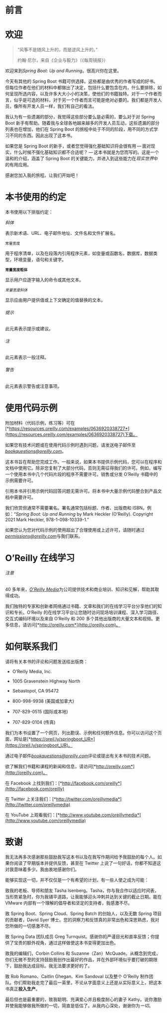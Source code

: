 # 前言

# 欢迎

> “风筝不是随风上升的，而是逆风上升的。”
> 
> 约翰·尼尔，来自《企业与毅力》（《每周镜报》）

欢迎来到*Spring Boot: Up and Running*。很高兴你在这里。

今天有其他的 Spring Boot 书籍可供选择。这些都是由优秀的作者写成的好书。但每位作者在他们的材料中都做出了决定，包括什么要包含在内，什么要排除，如何呈现所选内容，以及许多大大小小的决策，使他们的书籍独特。对于一个作者而言，似乎是可选的材料，对于另一个作者而言可能是绝对必要的。我们都是开发人员，像所有开发人员一样，我们有自己的看法。

我认为有一些遗漏的部分，我觉得这些部分要么是必需的，要么对于对 Spring Boot 新手有帮助。随着我与全球各地越来越多的开发人员互动，这些遗漏的部分列表也在增加，他们在 Spring Boot 的旅程中处于不同的阶段，用不同的方式学习不同的东西。因此出现了这本书。

如果您是 Spring Boot 的新手，或者您觉得强化基础知识将会很有用 — 面对现实，什么时候不强化基础知识都不合适呢？ — 这本书就是为您而写的。这是一个温和的介绍，涵盖了 Spring Boot 的关键能力，并进入到这些能力在*现实世界*中的有用应用。

感谢您加入我的旅程。让我们开始吧！

# 本书使用的约定

本书使用以下排版约定：

*斜体*

表示新术语、URL、电子邮件地址、文件名和文件扩展名。

`常量宽度`

用于程序清单，以及在段落内引用程序元素，如变量或函数名，数据库，数据类型，环境变量，语句和关键字。

**`常量宽度粗体`**

显示用户应逐字输入的命令或其他文本。

*`常量宽度斜体`*

显示应由用户提供值或上下文确定的值替换的文本。

###### 提示

此元素表示提示或建议。

###### 注

此元素表示一般注释。

###### 警告

此元素表示警告或注意事项。

# 使用代码示例

附加材料（代码示例，练习等）可在[*https://resources.oreilly.com/examples/0636920338727*](https://resources.oreilly.com/examples/0636920338727)下载。

如果您有技术问题或在使用代码示例时遇到问题，请发送电子邮件至*bookquestions@oreilly.com*。

这本书旨在帮助您完成工作。一般来说，如果本书提供示例代码，您可以在程序和文档中使用它。除非您复制了大部分代码，否则无需征得我们的许可。例如，编写一个使用本书中几个代码片段的程序不需要许可。销售或分发 O’Reilly 书籍中的示例需要许可。

引用本书并引用示例代码回答问题无需许可。将本书中大量示例代码整合到产品文档中需要许可。

我们欣赏但通常不需要署名。署名通常包括标题、作者、出版商和 ISBN。例如：“*Spring Boot: Up and Running* by Mark Heckler (O’Reilly). Copyright 2021 Mark Heckler, 978-1-098-10339-1.”

如果您认为您对代码示例的使用超出了合理使用或上述许可，请随时通过*permissions@oreilly.com*与我们联系。

# O’Reilly 在线学习

###### 注意

40 多年来，[*O’Reilly Media*](http://oreilly.com)为公司提供技术和商业培训、知识和见解，帮助其取得成功。

我们独特的专家和创新者网络通过书籍、文章和我们的在线学习平台分享他们的知识和专长。O’Reilly 的在线学习平台让您随时访问现场培训课程、深入学习路径、交互式编码环境以及来自 O’Reilly 和 200 多个其他出版商的大量文本和视频。更多信息，请访问[*http://oreilly.com*](http://oreilly.com)。

# 如何联系我们

请将有关本书的评论和问题发送给出版商：

+   O’Reilly Media, Inc.

+   1005 Gravenstein Highway North

+   Sebastopol, CA 95472

+   800-998-9938 (美国或加拿大)

+   707-829-0515 (国际或本地)

+   707-829-0104 (传真)

我们为本书设置了一个网页，列出勘误、示例和任何额外信息。你可以访问这个页面，网址是[*https://oreil.ly/springboot_UR*](https://oreil.ly/springboot_UR)。

通过电子邮件*bookquestions@oreilly.com*评论或提出有关本书的技术问题。

欲了解我们书籍和课程的新闻和信息，请访问[*http://oreilly.com*](http://oreilly.com)。

在 Facebook 上找到我们：[*http://facebook.com/oreilly*](http://facebook.com/oreilly)

在 Twitter 上关注我们：[*http://twitter.com/oreillymedia*](http://twitter.com/oreillymedia)

在 YouTube 上观看我们：[*http://www.youtube.com/oreillymedia*](http://www.youtube.com/oreillymedia)

# 致谢

我无法再多次感谢那些鼓励我写这本书以及在我写作期间给予我鼓励的每个人。如果你阅读了早期版本并提供反馈，甚至在 Twitter 上说了一句好话，你都不知道这对我意味着多少。我由衷地感谢你们。

能够实现这一切，并不仅仅是一个有希望的计划，有一些人使之成为可能：

致我的老板、导师和朋友 Tasha Isenberg。Tasha，你与我合作以适应时间表，当形势紧急时，你为我铺平道路，让我能够迎头冲刺并达到关键的截止日期。能在 VMware 内部有一个理解的倡导者和坚定的支持者，我感激不尽。

致 Spring Boot、Spring Cloud、Spring Batch 的创始人，以及无数 Spring 项目的贡献者，David Syer 博士。您的洞察力和反馈真的非常出色和深思熟虑，我对您所做的一切感激不尽。

致 Spring Data 团队成员 Greg Turnquist。感谢你的严谨目光和直率反馈；你提供了宝贵的额外视角，通过这样做使这本书变得更加出色。

致我的编辑们，Corbin Collins 和 Suzanne（Zan）McQuade。从概念到完成，你们无微不至的支持鼓励我创作出最好的作品，并在外部环境似乎要打破的期限下，鼓励我达成目标。我无法要求更好的了。

致 Rob Romano、Caitlin Ghegan、Kim Sandoval 以及整个 O'Reilly 制作团队。你们帮助我走完了最后一英里，不论从字面意义上还是从实际意义上，把这本书真正**投入生产**。

最后但也是最重要的，致我聪明、充满爱心并且极度耐心的妻子 Kathy。说你激励并使我能够做我所做的一切，简直是低估了。从我内心深处，谢谢你为*一切*。
